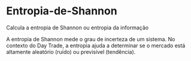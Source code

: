 # Entropia-de-Shannon
Calcula a entropia de Shannon ou entropia da informação

A entropia de Shannon mede o grau de incerteza de um sistema. No contexto do Day Trade, a entropia ajuda a determinar se o mercado está altamente aleatório (ruído) ou previsível (tendência).

